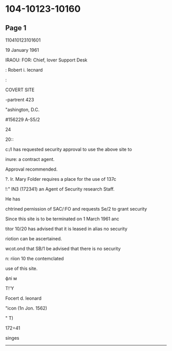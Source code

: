 # 104-10123-10160

## Page 1

110410123101601

19 January 1961

IRAOU: FOR: Chief, lover Support Desk

: Robert i. lecnard

:

COVERT SITE

-partrent 423

"ashington, D.C.

#156229 A-S5/2

24

20::

c:/I has requested security approval to use the above site to

inure: a contract agent.

Approval recommended.

?. Ir. Mary Folder requires a place for the use of 137c

!:" IN3 (172341) an Agent of Security research Staff.

He has

chtrined pernission of SAC/:FO and requests Se/2 to grant security

Since this site is to be terminated on 1 March 1961 anc

titor 10/20 has advised that it is leased in alias no security

riotion can be ascertained.

wcot.ond that SB/1 be advised that there is no security

n: riion 10 the contemclated

use of this site.

флі м

T!'Y

Focert d. leonard

"icon (1n Jon. 1562)

" T)

172÷41

singes

---

